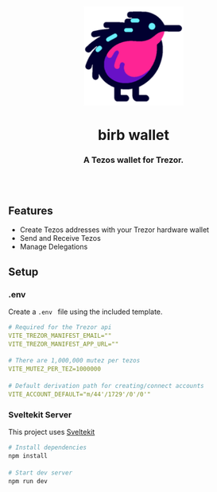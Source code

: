 <p align="center">
  <img width="200" height="200" src="https://github.com/ben-haas/birb-wallet/blob/main/static/logo/birb_logo_md.png?raw=true">
</p>

<h1 align="center" style="border-bottom:0">birb wallet</h1>
<h3 align="center">A Tezos wallet for Trezor.</h3>

</br>
</br>

## Features

- Create Tezos addresses with your Trezor hardware wallet
- Send and Receive Tezos
- Manage Delegations

## Setup

### .env

Create a `.env ` file using the included template.

```yaml
# Required for the Trezor api
VITE_TREZOR_MANIFEST_EMAIL=""
VITE_TREZOR_MANIFEST_APP_URL=""

# There are 1,000,000 mutez per tezos
VITE_MUTEZ_PER_TEZ=1000000

# Default derivation path for creating/connect accounts
VITE_ACCOUNT_DEFAULT="m/44'/1729'/0'/0'"
```

### Sveltekit Server

This project uses [Sveltekit](https://kit.svelte.dev/)

```bash
# Install dependencies
npm install

# Start dev server
npm run dev
```
